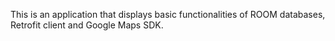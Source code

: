 This is an application that displays basic functionalities of ROOM databases, Retrofit client and Google Maps SDK.
